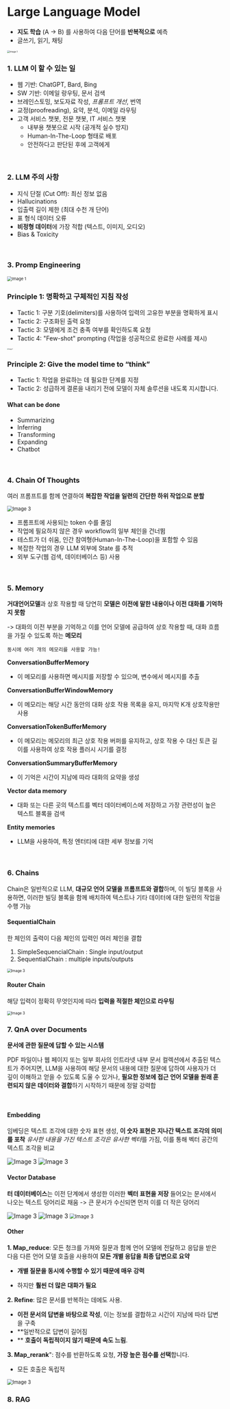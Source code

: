 # Large Language Model

- **지도 학습** (A -> B) 를 사용하여 다음 단어를 **반복적으로** 예측
- 글쓰기, 읽기, 채팅

<img src="https://assets-global.website-files.com/65d8ee5f025f02594c614c17/66018d221b73a4678f583607_1.webp" alt="Image 1" style="zoom: 37%;" />



<br/>

### 1. LLM 이 할 수 있는 일

- 웹 기반: ChatGPT, Bard, Bing
- SW 기반: 이메일 랑우팅, 문서 검색
- 브레인스토밍, 보도자료 작성, *프롬프트 개선*, 번역
- 교정(proofreading), 요약, 분석, 이메일 라우팅
- 고객 서비스 챗봇, 전문 챗봇, IT 서비스 챗봇
  - 내부용 챗봇으로 시작 (공개적 실수 방지)
  - Human-In-The-Loop 형태로 배포
  - 안전하다고 판단된 후에 고객에게

<br/>

### 2. LLM 주의 사항

- 지식 단절 (Cut Off): 최신 정보 없음
- Hallucinations
- 입출력 길이 제한 (최대 수천 개 단어)
- 표 형식 데이터 오류
- **비정형 데이터**에 가장 적합 (텍스트, 이미지, 오디오)
- Bias & Toxicity



<br/>

### 3. Promp Engineering



<img src="https://github.com/silverpoodle/typora-images/blob/main/prompt1.png?raw=true" alt="Image 1" style="zoom: 67%;" />



### **Principle 1: 명확하고 구체적인 지침 작성**

- Tactic 1: 구분 기호(delimiters)를 사용하여 입력의 고유한 부분을 명확하게 표시
- Tactic 2: 구조화된 출력 요청
- Tactic 3: 모델에게 조건 충족 여부를 확인하도록 요청
- Tactic 4: "Few-shot" prompting (작업을 성공적으로 완료한 사례를 제시)

<img src="https://github.com/silverpoodle/typora-images/blob/main/prompt2.jpg?raw=true" alt="Image 1" style="zoom: 20%;" />

### Principle 2: Give the model time to “think”

- Tactic 1: 작업을 완료하는 데 필요한 단계를 지정
- Tactic 2: 성급하게 결론을 내리기 전에 모델이 자체 솔루션을 내도록 지시합니다.



#### What can be done

- Summarizing
- Inferring
- Transforming
- Expanding
- Chatbot



<br/>

### 4. Chain Of Thoughts

여러 프롬프트를 함께 연결하여 **복잡한 작업을 일련의 간단한 하위 작업으로 분할**

<img src="https://github.com/silverpoodle/typora-images/blob/main/prompt3.png?raw=true" alt="Image 3" style="zoom: 80%;" />

- 프롬프트에 사용되는 token 수를 줄임
- 작업에 필요하지 않은 경우 workflow의 일부 체인을 건너뜀
- 테스트가 더 쉬움, 인간 참여형(Human-In-The-Loop)을 포함할 수 있음
- 복잡한 작업의 경우 LLM 외부에 State 를 추적
- 외부 도구(웹 검색, 데이터베이스 등) 사용





<br/>

### 5. Memory

**거대언어모델**과 상호 작용할 때 당연히 **모델은 이전에 말한 내용이나 이전 대화를 기억하지 못함**

-> 대화의 이전 부분을 기억하고 이를 언어 모델에 공급하여 상호 작용할 때, 대화 흐름을 가질 수 있도록 하는 **메모리**

`동시에 여러 개의 메모리를 사용할 가능!`

**ConversationBufferMemory**

- 이 메모리를 사용하면 메시지를 저장할 수 있으며, 변수에서 메시지를 추출

**ConversationBufferWindowMemory**

- 이 메모리는 해당 시간 동안의 대화 상호 작용 목록을 유지, 마지막 K개 상호작용만 사용

**ConversationTokenBufferMemory**

- 이 메모리는 메모리의 최근 상호 작용 버퍼를 유지하고, 상호 작용 수 대신 토큰 길이를 사용하여 상호 작용 플러시 시기를 결정

**ConversationSummaryBufferMemory**

- 이 기억은 시간이 지남에 따라 대화의 요약을 생성

**Vector data memory**

- 대화 또는 다른 곳의 텍스트를 벡터 데이터베이스에 저장하고 가장 관련성이 높은 텍스트 블록을 검색

**Entity memories**

- LLM을 사용하여, 특정 엔터티에 대한 세부 정보를 기억

<br/>

### 6. Chains

Chain은 일반적으로 LLM, **대규모 언어 모델을 프롬프트와 결합**하며, 이 빌딩 블록을 사용하면, 이러한 빌딩 블록을 함께 배치하여 텍스트나 기타 데이터에 대한 일련의 작업을 수행 가능

#### SequentialChain

한 체인의 출력이 다음 체인의 입력인 여러 체인을 결합

1. SimpleSequencialChain : Single input/output
2. SequentialChain : multiple inputs/outputs

<img src="https://nbviewer.org/github/junji64/LangChain/blob/main/SC.PNG" alt="Image 3" style="zoom: 60%;" />



#### Router Chain

해당 입력이 정확히 무엇인지에 따라 **입력을 적절한 체인으로 라우팅** 

<img src="https://nbviewer.org/github/junji64/LangChain/blob/main/RC.PNG" alt="Image 3" style="zoom: 60%;" />





<br/>

### 7. QnA over Documents

**문서에 관한 질문에 답할 수 있는 시스템**

PDF 파일이나 웹 페이지 또는 일부 회사의 인트라넷 내부 문서 컬렉션에서 추출된 텍스트가 주어지면, LLM을 사용하여 해당 문서의 내용에 대한 질문에 답하여 사용자가 더 깊이 이해하고 얻을 수 있도록 도울 수 있거나, **필요한 정보에 접근**
**언어 모델을 원래 훈련되지 않은 데이터와 결합**하기 시작하기 때문에 정말 강력합

<br/>

#### Embedding

임베딩은 텍스트 조각에 대한 숫자 표현 생성, **이 숫자 표현은 지나간 텍스트 조각의 의미를 포착**
*유사한 내용을 가진 텍스트 조각은 유사한 벡터*를 가짐, 이를 통해 벡터 공간의 텍스트 조각을 비교

<img src="https://nbviewer.org/github/junji64/LangChain/blob/main/Embedding-1.png" alt="Image 3" style="zoom: 100%;" />

<img src="https://nbviewer.org/github/junji64/LangChain/blob/main/Embedding-2.png" alt="Image 3" style="zoom: 100%;" />



#### Vector Database

**터 데이터베이스**는 이전 단계에서 생성한 이러한 **벡터 표현을 저장**
들어오는 문서에서 나오는 텍스트 덩어리로 채움 ->  큰 문서가 수신되면 먼저 이를 더 작은 덩어리

<img src="https://nbviewer.org/github/junji64/LangChain/blob/main/VectorDB.png" alt="Image 3" style="zoom: 100%;" />



<img src="https://nbviewer.org/github/junji64/LangChain/blob/main/VectorDB.png" alt="Image 3" style="zoom: 100%;" />

<img src="https://nbviewer.org/github/junji64/LangChain/blob/main/VectorDB2.png" alt="Image 3" style="zoom: 80%;" />



#### Other

 **1. Map_reduce**: 모든 청크를 가져와 질문과 함께 언어 모델에 전달하고 응답을 받은 다음 다른 언어 모델 호출을 사용하여 **모든 개별 응답을 최종 답변으로 요약**

- **개별 질문을 동시에 수행할 수 있기 때문에 매우 강력**

- 하지만 **훨씬 더 많은 대화가 필요**

  

**2. Refine**: 많은 문서를 반복하는 데에도 사용. 

- **이전 문서의 답변을 바탕으로 작성**, 이는 정보를 결합하고 시간이 지남에 따라 답변을 구축
- **일반적으로 답변이 길어짐
- ** **호출이 독립적이지 않기 때문에 속도 느림**.

**3. Map_rerank**": 점수를 반환하도록 요청,  **가장 높은 점수를 선택**합니다. 

- 모든 호출은 독립적

<img src="https://nbviewer.org/github/junji64/LangChain/blob/main/Map.png" alt="Image 3" style="zoom: 80%;" />



<br/>

### 8. RAG